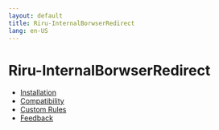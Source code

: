 ```yaml
---
layout: default
title: Riru-InternalBorwserRedirect
lang: en-US
---
```


# Riru-InternalBorwserRedirect
  - [Installation](docs/installation)
  - [Compatibility](docs/compatibility)
  - [Custom Rules](docs/custom_rules)
  - [Feedback](docs/feedback)
